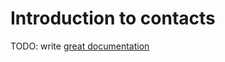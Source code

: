 # Introduction to contacts

TODO: write [great documentation](http://jacobian.org/writing/what-to-write/)
